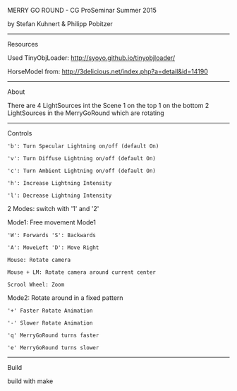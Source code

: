 MERRY GO ROUND - CG ProSeminar Summer 2015

by Stefan Kuhnert & Philipp Pobitzer

------------------
Resources

Used TinyObjLoader: http://syoyo.github.io/tinyobjloader/

HorseModel from: http://3delicious.net/index.php?a=detail&id=14190

------------------
About

 There are 4 LightSources int the Scene
 1 on the top
 1 on the bottom
 2 LightSources in the MerryGoRound which are rotating

------------------
Controls

    
    'b': Turn Specular Lightning on/off (default On)
    
    'v': Turn Diffuse Lightning on/off (default On)
    
    'c': Turn Ambient Lightning on/off (default On)
    
    'h': Increase Lightning Intensity
    
    'l': Decrease Lightning Intensity
    
2 Modes: switch with '1' and '2'

Mode1: Free movement Mode1

    'W': Forwards 'S': Backwards
    
    'A': MoveLeft 'D': Move Right
    
    Mouse: Rotate camera
    
    Mouse + LM: Rotate camera around current center
    
    Scrool Wheel: Zoom

    
    
    
    
Mode2: Rotate around in a fixed pattern

    '+' Faster Rotate Animation
    
    '-' Slower Rotate Animation
    
    'q' MerryGoRound turns faster
    
    'e' MerryGoRound turns slower
    





------------------
Build

build with make




